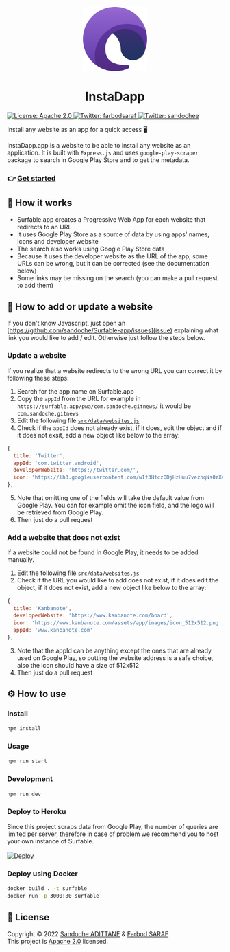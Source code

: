 <p align="center">
  <img src="/src/public/images/icon.png" width="150">
</p>
<h1 align="center">InstaDapp</h1>
<p>
  <a href="/LICENSE">
    <img alt="License: Apache 2.0" src="https://img.shields.io/badge/License-Apache 2.0-yellow.svg" target="_blank" />
  </a>

  <a href="https://twitter.com/farbodsaraf">
    <img alt="Twitter: farbodsaraf" src="https://img.shields.io/twitter/follow/farbodsaraf.svg?style=social" target="_blank" />
  </a><a href="https://twitter.com/sandochee">
    <img alt="Twitter: sandochee" src="https://img.shields.io/twitter/follow/sandochee.svg?style=social" target="_blank" />
  </a>
</p>

Install any website as an app for a quick access 🖥️

InstaDapp.app is a website to be able to install any website as an application.
It is built with `Express.js` and uses `google-play-scraper` package to search in Google Play Store and to get the metadata.

### 👉 [Get started](https://surfable.app)

## 🤔 How it works

- Surfable.app creates a Progressive Web App for each website that redirects to an URL
- It uses Google Play Store as a source of data by using apps' names, icons and developer website
- The search also works using Google Play Store data
- Because it uses the developer website as the URL of the app, some URLs can be wrong, but it can be corrected (see the documentation below)
- Some links may be missing on the search (you can make a pull request to add them)

## 📖 How to add or update a website

If you don't know Javascript, just open an [https://github.com/sandoche/Surfable-app/issues](issue) explaining what link you would like to add / edit.
Otherwise just follow the steps below.

### Update a website

If you realize that a website redirects to the wrong URL you can correct it by following these steps:
1. Search for the app name on Surfable.app
2. Copy the `appId` from the URL for example in `https://surfable.app/pwa/com.sandoche.gitnews/` it would be `com.sandoche.gitnews`
3. Edit the following file [`src/data/websites.js`](/src/data/websites.js)
4. Check if the `appId` does not already exist, if it does, edit the object and if it does not exsit, add a new object like below to the array:
```js
{
  title: 'Twitter',
  appId: 'com.twitter.android',
  developerWebsite: 'https://twitter.com/',
  icon: 'https://lh3.googleusercontent.com/wIf3HtczQDjHzHuu7vezhqNs0zXAG85F7VmP7nhsTxO3OHegrVXlqIh_DWBYi86FTIGk',
},
```
5. Note that omitting one of the fields will take the default value from Google Play. You can for example omit the icon field, and the logo will be retrieved from Google Play.
6. Then just do a pull request

### Add a website that does not exist

If a website could not be found in Google Play, it needs to be added manually.
1. Edit the following file [`src/data/websites.js`](/src/data/websites.js)
2. Check if the URL you would like to add does not exist, if it does edit the object, if it does not exist, add a new object like below to the array:
```js
{
  title: 'Kanbanote',
  developerWebsite: 'https://www.kanbanote.com/board',
  icon: 'https://www.kanbanote.com/assets/app/images/icon_512x512.png',
  appId: 'www.kanbanote.com'
},
```
3. Note that the appId can be anything except the ones that are already used on Google Play, so putting the website address is a safe choice, also the icon should have a size of 512x512
4. Then just do a pull request


## ⚙️ How to use

### Install

```sh
npm install
```

### Usage

```sh
npm run start
```

### Development

```sh
npm run dev
```

### Deploy to Heroku
Since this project scraps data from Google Play, the number of queries are limited per server, therefore in case of problem we recommend you to host your own instance of Surfable.<br><br>
[![Deploy](https://www.herokucdn.com/deploy/button.svg)](https://heroku.com/deploy)

### Deploy using Docker
```sh
docker build . -t surfable
docker run -p 3000:80 surfable
```

## 📝 License

Copyright © 2022 [Sandoche ADITTANE](https://www.sandoche.com) & [Farbod SARAF](https://farbodsaraf.com/)<br />
This project is [Apache 2.0](/LICENSE) licensed.
